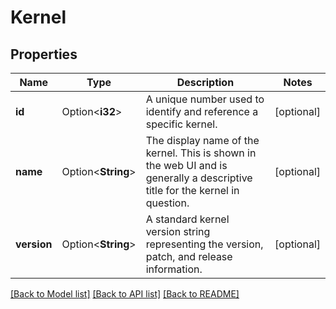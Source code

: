 # Kernel

## Properties

Name | Type | Description | Notes
------------ | ------------- | ------------- | -------------
**id** | Option<**i32**> | A unique number used to identify and reference a specific kernel. | [optional]
**name** | Option<**String**> | The display name of the kernel. This is shown in the web UI and is generally a descriptive title for the kernel in question. | [optional]
**version** | Option<**String**> | A standard kernel version string representing the version, patch, and release information. | [optional]

[[Back to Model list]](../README.md#documentation-for-models) [[Back to API list]](../README.md#documentation-for-api-endpoints) [[Back to README]](../README.md)


